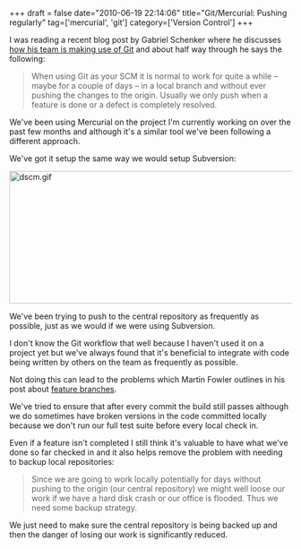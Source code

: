 +++
draft = false
date="2010-06-19 22:14:06"
title="Git/Mercurial: Pushing regularly"
tag=['mercurial', 'git']
category=['Version Control']
+++

I was reading a recent blog post by Gabriel Schenker where he discusses <a href="http://feedproxy.google.com/~r/LosTechies/~3/h-tL8ABnNkY/git-and-our-friction-points-and-beginners-mistakes.aspx">how his team is making use of Git</a> and about half way through he says the following:  

<blockquote>When using Git as your SCM it is normal to work for quite a while – maybe for a couple of days – in a local branch and without ever pushing the changes to the origin. Usually we only push when a feature is done or a defect is completely resolved.</blockquote>

We've been using Mercurial on  the project I'm currently working on over the past few months and although it's a similar tool we've been following a different approach.

We've got it setup the same way we would setup Subversion:

<img src="{{<siteurl>}}/uploads/2010/06/dscm.gif" alt="dscm.gif" border="0" width="675" height="237" />

We've been trying to push to the central repository as frequently as possible, just as we would if we were using Subversion.

I don't know the Git workflow that well because I haven't used it on a project yet but we've always found that it's beneficial to integrate with code being written by others on the team as frequently as possible.

Not doing this can lead to the problems which Martin Fowler outlines in his post about <a href="http://martinfowler.com/bliki/FeatureBranch.html">feature branches</a>.

We've tried to ensure that after every commit the build still passes although we do sometimes have broken versions in the code committed locally because we don't run our full test suite before every local check in.

Even if a feature isn't completed I still think it's valuable to have what we've done so far checked in and it also helps remove the problem with needing to backup local repositories:

<blockquote>Since we are going to work locally potentially for days without pushing to the origin (our central repository) we might well loose our work if we have a hard disk crash or our office is flooded. Thus we need some backup strategy.</blockquote> 

We just need to make sure the central repository is being backed up and then the danger of losing our work is significantly reduced.
